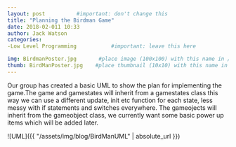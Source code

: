 ```yaml
---
layout: post          #important: don't change this
title: "Planning the Birdman Game"
date: 2018-02-011 10:33
author: Jack Watson
categories:
-Low Level Programming           #important: leave this here

img: BirdmanPoster.jpg       #place image (100x100) with this name in /assets/img/blog/
thumb: BirdManPoster.jpg    #place thumbnail (10x10) with this name in /assets/img/blog/thumbs/
---
```


<!--more-->
Our group has created a basic UML to show the plan for implementing the game.The game and gamestates will inherit from a gamestates class
this way we can use a different update, init etc function for each state, less messy with if statements and switches everywhere. The gameojects
will inherit from the gameobject class, we currently want some basic power up items which will be added later.



![UML]({{ "/assets/img/blog/BirdManUML" | absolute_url }})

